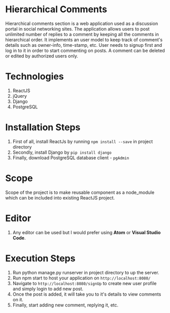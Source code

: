 # Hierarchical Comments

Hierarchical comments section is a web application used as a discussion portal in social networking sites.
The application allows users to post unlimited number of replies to a comment by keeping all the comments in hierarchical order.
It implements an user model to keep track of comment's details such as owner-info, time-stamp, etc. 
User needs to signup first and log in to it in order to start commenting on posts. A comment can be deleted or edited by authorized users only.

# Technologies

1. ReactJS
2. jQuery
3. Django
4. PostgreSQL

# Installation Steps

1. First of all, install ReactJs by running ```npm install --save``` in project directory
2. Secondly, install Django by ```pip install django```
3. Finally, download PostgreSQL database client - ```pgAdmin```

# Scope

Scope of the project is to make reusable component as a node_module which can be included into existing ReactJS project.

# Editor

1. Any editor can be used but I would prefer using **Atom** or **Visual Studio Code**.

# Execution Steps

1. Run python manage.py runserver in project directory to up the server.
2. Run npm start to host your application on  ```http://localhost:8080/```
3. Navigate to ```http://localhost:8080/signUp``` to create new user profile and simply login to add new post.
4. Once the post is added, it will take you to it's details to view comments on it.
5. Finally, start adding new comment, replying it, etc.


